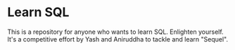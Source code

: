 # Learn SQL
This is a repository for anyone who wants to learn SQL. Enlighten yourself.<br/>
It's a competitive effort by Yash and Aniruddha to tackle and learn "Sequel".
